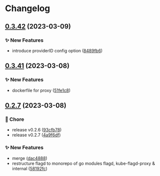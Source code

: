 # Changelog

## [0.3.42](https://github.com/james-milligan/flagd/compare/flagd-v0.3.41...flagd-v0.3.42) (2023-03-09)


### ✨ New Features

* introduce providerID config option ([8489fb6](https://github.com/james-milligan/flagd/commit/8489fb64d8798d558da57671a9c02ca2cb02c047))

## [0.3.41](https://github.com/james-milligan/flagd/compare/flagd-v0.3.40...flagd-v0.3.41) (2023-03-08)


### ✨ New Features

* dockerfile for proxy ([51fe1c8](https://github.com/james-milligan/flagd/commit/51fe1c88f8d3920ab6c67e8fa8b7aeda5bb391c5))

## [0.2.7](https://github.com/james-milligan/flagd/compare/flagd-v0.3.7...flagd-v0.2.7) (2023-03-08)


### 🧹 Chore

* release v0.2.6 ([93cfb78](https://github.com/james-milligan/flagd/commit/93cfb78d024b436fa7fb17fd41f74d1508bf8b64))
* release v0.2.7 ([4a9f6df](https://github.com/james-milligan/flagd/commit/4a9f6df4e472229ff805e9d5d3aa581c7c9c0667))


### ✨ New Features

* merge ([dac4888](https://github.com/james-milligan/flagd/commit/dac4888ea4cf8c9cb9a8162eca2ed2ac4b678795))
* restructure flagd to monorepo of go modules flagd, kube-flagd-proxy & internal ([58192fc](https://github.com/james-milligan/flagd/commit/58192fc13a228d1b764cfb769af1d6bdc88e2215))
